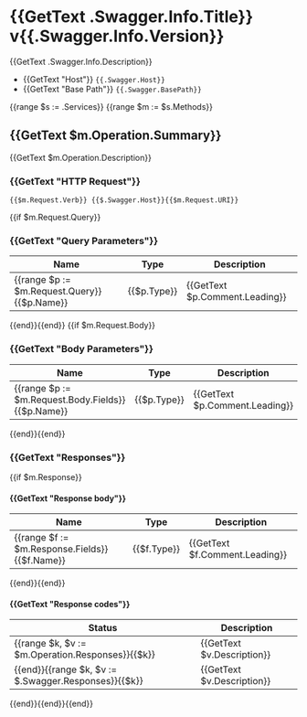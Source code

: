 # {{GetText .Swagger.Info.Title}} v{{.Swagger.Info.Version}}

{{GetText .Swagger.Info.Description}}

* {{GetText "Host"}} `{{.Swagger.Host}}`
* {{GetText "Base Path"}} `{{.Swagger.BasePath}}`

{{range $s := .Services}}
{{range $m := $s.Methods}}
## {{GetText $m.Operation.Summary}}

{{GetText $m.Operation.Description}}

<!-- TODO: add languages examples -->

### {{GetText "HTTP Request"}}

`{{$m.Request.Verb}} {{$.Swagger.Host}}{{$m.Request.URI}}`

{{if $m.Request.Query}}
### {{GetText "Query Parameters"}}

Name | Type | Description
---- | ---- | -----------
{{range $p := $m.Request.Query}}{{$p.Name}} | {{$p.Type}} |{{GetText $p.Comment.Leading}}
{{end}}{{end}}
{{if $m.Request.Body}}
### {{GetText "Body Parameters"}}

Name | Type | Description
---- | ---- | -----------
{{range $p := $m.Request.Body.Fields}}{{$p.Name}} | {{$p.Type}} |{{GetText $p.Comment.Leading}}
{{end}}{{end}}
### {{GetText "Responses"}}
{{if $m.Response}}
#### {{GetText "Response body"}}

Name | Type | Description
---- | ---- | -----------
{{range $f := $m.Response.Fields}}{{$f.Name}} | {{$f.Type}} | {{GetText $f.Comment.Leading}}
{{end}}{{end}}

<!-- TODO: add example -->

#### {{GetText "Response codes"}}
Status | Description
------ | -----------
{{range $k, $v := $m.Operation.Responses}}{{$k}} | {{GetText $v.Description}}
{{end}}{{range $k, $v := $.Swagger.Responses}}{{$k}} | {{GetText $v.Description}}
{{end}}{{end}}{{end}}
